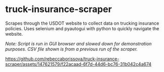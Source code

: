 # truck-insurance-scraper
Scrapes through the USDOT website to collect data on trucking insurance policies. Uses selenium and pyautogui with python to quickly navigate the website.

<i> Note: Script is run in GUI browser and slowed down for demonstration purposes. CSV file shown is from a previous run of the scraper. </i>

https://github.com/rebeccaborissova/truck-insurance-scraper/assets/147621579/f22acaad-6f7d-44d6-bc76-31b042c4a674

